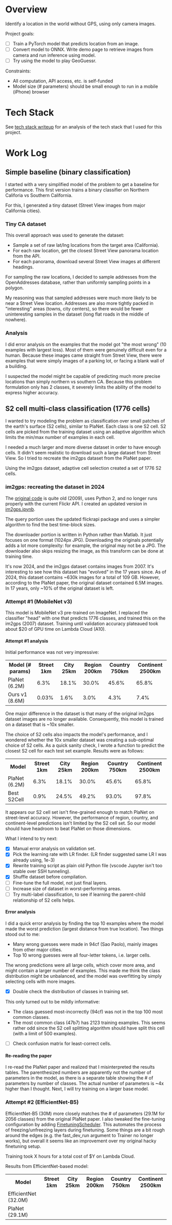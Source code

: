 # Overview

Identify a location in the world without GPS, using only camera images.

Project goals:

- [ ] Train a PyTorch model that predicts location from an image.
- [ ] Convert model to ONNX. Write demo page to retrieve images from camera and run inference using model.
- [ ] Try using the model to play GeoGuessr.

Constraints:

* All computation, API access, etc. is self-funded
* Model size (# parameters) should be small enough to run in a mobile (iPhone) browser

# Tech Stack

See [tech stack writeup](tech_stack.md) for an analysis of the tech stack that I used for this project.

# Work Log

## Simple baseline (binary classification)

I started with a very simplified model of the problem to get a baseline for performance.
This first version trains a binary classifier on Northern Califoria vs Southern California.

For this, I generated a tiny dataset (Street View images from major California cities).

### Tiny CA dataset

This overall approach was used to generate the dataset:

* Sample a set of raw lat/lng locations from the target area (California).
* For each raw location, get the closest Street View panorama location from the API.
* For each panorama, download several Street View images at different headings.

For sampling the raw locations, I decided to sample addresses from the OpenAddresses database, rather than uniformly sampling points in a polygon.

My reasoning was that sampled addresses were much more likely to be near a Street View location.
Addresses are also more tightly packed in "interesting" areas (towns, city centers), so there would be fewer uninteresting samples in the dataset (long flat roads in the middle of nowhere).

### Analysis

I did error analysis on the examples that the model got "the most wrong" (10 examples with largest loss).
Most of them were genuinely difficult even for a human.
Because these images came straight from Street View, there were examples that were simply images of a parking lot, or facing a blank wall of a building.

I suspected the model might be capable of predicting much more precise locations than simply northern vs southern CA.
Because this problem formulation only has 2 classes, it severely limits the ability of the model to express higher accuracy.


## S2 cell multi-class classification (1776 cells)

I wanted to try modeling the problem as classification over small patches of the earth's surface (S2 cells), similar to PlaNet.
Each class is one S2 cell.
S2 cells are picked from the training dataset using an adaptive algorithm which limits the min/max number of examples in each cell.

I needed a much larger and more diverse dataset in order to have enough cells.
It didn't seem realistic to download such a large dataset from Street View.
So I tried to recreate the im2gps dataset from the PlaNet paper.

Using the im2gps dataset, adaptive cell selection created a set of 1776 S2 cells.

### im2gps: recreating the dataset in 2024

The [original code](http://graphics.cs.cmu.edu/projects/im2gps/flickr_code.html) is quite old (2009), uses Python 2, and no longer runs properly with the current Flickr API.
I created an updated version in [im2gps.ipynb](dataset/im2gps/im2gps.ipynb).

The query portion uses the updated flickrapi package and uses a simpler algorithm to find the best time-block sizes.

The downloader portion is written in Python rather than Matlab.
It just focuses on one format (1024px JPG).
Downloading the originals potentially adds a lot more complexity: for example, the original may not be a JPG.
The downloader also skips resizing the image, as this transform can be done at training time.

It's now 2024, and the im2gps dataset contains images from 2007.
It's interesting to see how this dataset has "evolved" in the 17 years since.
As of 2024, this dataset contains ~630k images for a total of 109 GB.
However, according to the PlaNet paper, the original dataset contained 6.5M images.
In 17 years, only ~10% of the original dataset is left.

### Attempt #1 (MobileNet v3)

This model is MobileNet v3 pre-trained on ImageNet.
I replaced the classifier "head" with one that predicts 1776 classes, and trained this on the im2gps (2007) dataset.
Training until validation accuracy plateaued took about $20 of GPU time on Lambda Cloud (A10).

#### Attempt #1 analysis

Initial performance was not very impressive:

<table>
<tr>
    <th>Model (# params)</th>
    <th>Street 1km</th>
    <th>City 25km</th>
    <th>Region 200km</th>
    <th>Country 750km</th>
    <th>Continent 2500km</th>
</tr>
<tr>
    <td>PlaNet (6.2M)</td>
    <td>6.3%</td>
    <td>18.1%</td>
    <td>30.0%</td>
    <td>45.6%</td>
    <td>65.8%</td>
</tr>
<tr>
    <td>Ours v1 (8.6M)</td>
    <td>0.03%</td>
    <td>1.6%</td>
    <td>3.0%</td>
    <td>4.3%</td>
    <td>7.4%</td>
</tr>
</table>

One major difference in the dataset is that many of the original im2gps dataset images are no longer available.
Consequently, this model is trained on a dataset that is ~10x smaller.

The choice of S2 cells also impacts the model's performance, and I wondered whether the 10x smaller dataset was creating a sub-optimal choice of S2 cells.
As a quick sanity check, I wrote a function to predict the closest S2 cell for each test set example.
Results were as follows:

<table>
<tr>
    <th>Model</th>
    <th>Street 1km</th>
    <th>City 25km</th>
    <th>Region 200km</th>
    <th>Country 750km</th>
    <th>Continent 2500km</th>
</tr>
<tr>
    <td>PlaNet (6.2M)</td>
    <td>6.3%</td>
    <td>18.1%</td>
    <td>30.0%</td>
    <td>45.6%</td>
    <td>65.8%</td>
</tr>
<tr>
    <td>Best S2Cell</td>
    <td>0.9%</td>
    <td>24.5%</td>
    <td>49.2%</td>
    <td>93.0%</td>
    <td>97.8%</td>
</tr>
</table>

It appears our S2 cell set isn't fine-grained enough to match PlaNet on street-level accuracy.
However, the performance of region, country, and continent-level predictions isn't limited by the S2 cell set.
So our model should have headroom to beat PlaNet on those dimensions.

What I intend to try next:

* [x] Manual error analysis on validation set.
* [x] Pick the learning rate with LR finder. (LR finder suggested same LR I was already using, 1e-3)
* [x] Rewrite training script as plain old Python file (vscode Jupyter isn't too stable over SSH tunneling).
* [x] Shuffle dataset before compilation.
* [ ] Fine-tune the full model, not just final layers.
* [ ] Increase size of dataset in worst-performing areas.
* [ ] Try multi-label classification, to see if learning the parent-child relationship of S2 cells helps.

#### Error analysis

I did a quick error analysis by finding the top 10 examples where the model made the worst prediction (largest distance from true location).
Two things stood out to me:

* Many wrong guesses were made in 94cf (Sao Paolo), mainly images from other major cities.
* Top 10 wrong guesses were all four-letter tokens, i.e. larger cells.

The wrong predictions were all large cells, which cover more area, and might contain a larger number of examples.
This made me think the class distribution might be unbalanced, and the model was overfitting by simply selecting cells with more images.

* [x] Double check the distribution of classes in training set.

This only turned out to be mildly informative:

* The class guessed most-incorrectly (94cf) was not in the top 100 most common classes.
* The most common class (47b7) has 2123 training examples.
  This seems rather odd since the S2 cell splitting algorithm should have split this cell (with a limit of 500 examples).

* [ ] Check confusion matrix for least-correct cells.

#### Re-reading the paper

I re-read the PlaNet paper and realized that I misinterpreted the results tables.
The parenthesized numbers are apparently not the number of parameters in the model, as there is a separate table showing the # of parameters by number of classes.
The actual number of parameters is ~4x higher than I thought.
Next, I will try training on a larger base model.

### Attempt #2 (EfficientNet-B5)

EfficientNet-B5 (30M) more closely matches the # of parameters (29.1M for 2056 classes) from the original PlaNet paper.
I also tweaked the fine-tuning configuration by adding [FinetuningScheduler](https://github.com/speediedan/finetuning-scheduler).
This automates the process of freezing/unfreezing layers during finetuning.
Some things are a bit rough around the edges (e.g. the fast_dev_run argument to Trainer no longer works), but overall it seems like an improvement over my original hacky finetuning setup.

Training took X hours for a total cost of $Y on Lambda Cloud.

Results from EfficientNet-based model:

<table>
<tr>
    <th>Model</th>
    <th>Street 1km</th>
    <th>City 25km</th>
    <th>Region 200km</th>
    <th>Country 750km</th>
    <th>Continent 2500km</th>
</tr>
<tr>
    <td>EfficientNet (32.0M)</td>
</tr>
<tr>
    <td>PlaNet (29.1M)</td>
</tr>